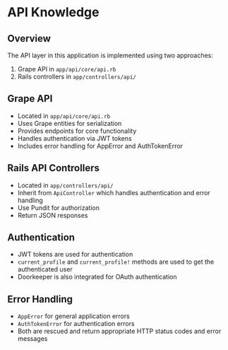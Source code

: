 # API Knowledge

## Overview
The API layer in this application is implemented using two approaches:
1. Grape API in `app/api/core/api.rb`
2. Rails controllers in `app/controllers/api/`

## Grape API
- Located in `app/api/core/api.rb`
- Uses Grape entities for serialization
- Provides endpoints for core functionality
- Handles authentication via JWT tokens
- Includes error handling for AppError and AuthTokenError

## Rails API Controllers
- Located in `app/controllers/api/`
- Inherit from `ApiController` which handles authentication and error handling
- Use Pundit for authorization
- Return JSON responses

## Authentication
- JWT tokens are used for authentication
- `current_profile` and `current_profile!` methods are used to get the authenticated user
- Doorkeeper is also integrated for OAuth authentication

## Error Handling
- `AppError` for general application errors
- `AuthTokenError` for authentication errors
- Both are rescued and return appropriate HTTP status codes and error messages
